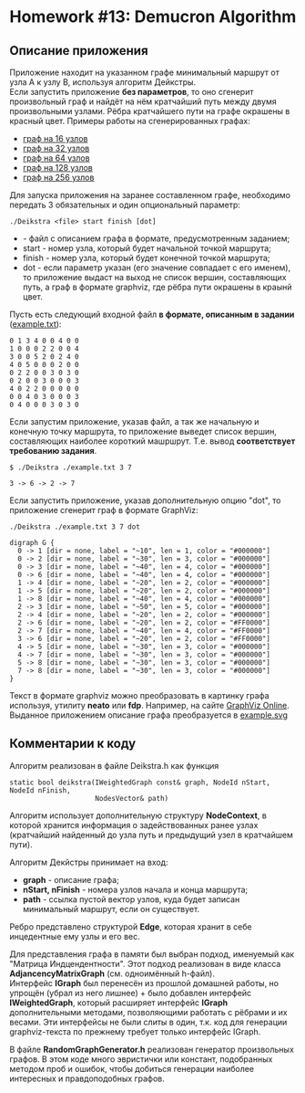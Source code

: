 # Homework #13: Demucron Algorithm
## Описание приложения
Приложение находит на указанном графе минимальный маршрут от узла A к узлу B, используя алгоритм Дейкстры.  
Если запустить приложение **без параметров**, то оно сгенерит произвольный граф и найдёт на нём кратчайший путь между двумя произвольными узлами. Рёбра кратчайшего пути на графе окрашены в красный цвет. Примеры работы на сгенерированных графах:
  - [граф на 16 узлов](https://github.com/ziminas1990/otus-algorithms/blob/hw-15-Deikstra/example_16.svg)
  - [граф на 32 узлов](https://github.com/ziminas1990/otus-algorithms/blob/hw-15-Deikstra/example_32.svg)
  - [граф на 64 узлов](https://github.com/ziminas1990/otus-algorithms/blob/hw-15-Deikstra/example_64.svg)
  - [граф на 128 узлов](https://github.com/ziminas1990/otus-algorithms/blob/hw-15-Deikstra/example_128.svg)
  - [граф на 256 узлов](https://github.com/ziminas1990/otus-algorithms/blob/hw-15-Deikstra/example_256.svg)

Для запуска приложения на заранее составленном графе, необходимо передать 3 обязательных и один опциональный параметр:
```
./Deikstra <file> start finish [dot]
```
  - <file> - файл с описанием графа в формате, предусмотренным заданием;
  - start - номер узла, который будет начальной точкой маршрута;
  - finish - номер узла, который будет конечной точкой маршрута;
  - dot - если параметр указан (его значение совпадает с его именем), то приложение выдаст на выход не список вершин, составляющих путь, а граф в формате graphviz, где рёбра пути окрашены в краынй цвет.
  
Пусть есть следующий входной файл **в формате, описанным в задании** ([example.txt](https://github.com/ziminas1990/otus-algorithms/blob/hw-15-Deikstra/example.svg)):
```
0 1 3 4 0 0 4 0 0
1 0 0 0 2 2 0 0 4
3 0 0 5 2 0 2 4 0
4 0 5 0 0 0 2 0 0
0 2 2 0 0 3 0 3 0
0 2 0 0 3 0 0 0 3
4 0 2 2 0 0 0 0 0
0 0 4 0 3 0 0 0 3
0 4 0 0 0 3 0 3 0
```
Если запустим приложение, указав файл, а так же начальную и конечную точку маршрута, то приложение выведет список вершин, составляющих наиболее короткий машршрут. Т.е. вывод **соответствует требованию задания**.
```
$ ./Deikstra ./example.txt 3 7
```
```
3 -> 6 -> 2 -> 7
```

Если запустить приложение, указав дополнительную опцию "dot", то приложение сгенерит граф в формате GraphViz:
```
./Deikstra ./example.txt 3 7 dot
```
```
digraph G {
  0 -> 1 [dir = none, label = "~10", len = 1, color = "#000000"]
  0 -> 2 [dir = none, label = "~30", len = 3, color = "#000000"]
  0 -> 3 [dir = none, label = "~40", len = 4, color = "#000000"]
  0 -> 6 [dir = none, label = "~40", len = 4, color = "#000000"]
  1 -> 4 [dir = none, label = "~20", len = 2, color = "#000000"]
  1 -> 5 [dir = none, label = "~20", len = 2, color = "#000000"]
  1 -> 8 [dir = none, label = "~40", len = 4, color = "#000000"]
  2 -> 3 [dir = none, label = "~50", len = 5, color = "#000000"]
  2 -> 4 [dir = none, label = "~20", len = 2, color = "#000000"]
  2 -> 6 [dir = none, label = "~20", len = 2, color = "#FF0000"]
  2 -> 7 [dir = none, label = "~40", len = 4, color = "#FF0000"]
  3 -> 6 [dir = none, label = "~20", len = 2, color = "#FF0000"]
  4 -> 5 [dir = none, label = "~30", len = 3, color = "#000000"]
  4 -> 7 [dir = none, label = "~30", len = 3, color = "#000000"]
  5 -> 8 [dir = none, label = "~30", len = 3, color = "#000000"]
  7 -> 8 [dir = none, label = "~30", len = 3, color = "#000000"]
}
```

Текст в формате graphviz можно преобразовать в картинку графа используя, утилиту **neato** или **fdp**. Например, на сайте [GraphViz Online](https://dreampuf.github.io/GraphvizOnline).
Выданное приложением описание графа преобразуется в [example.svg](https://github.com/ziminas1990/otus-algorithms/blob/hw-15-Deikstra/example.svg)

## Комментарии к коду
Алгоритм реализован в файле Deikstra.h как функция
```
static bool deikstra(IWeightedGraph const& graph, NodeId nStart, NodeId nFinish,
                     NodesVector& path)
```
Алгоритм использует дополнительную структуру **NodeContext**, в которой хранится информация о задействованных ранее узлах (кратчайший найденный до узла путь и предыдущий узел в кратчайшем пути).

Алгоритм Декйстры принимает на вход:
  - **graph** - описание графа;
  - **nStart, nFinish** - номера узлов начала и конца маршрута;
  - **path** - ссылка пустой вектор узлов, куда будет записан минимальный маршрут, если он существует.

Ребро представлено структурой **Edge**, которая хранит в себе инцедентные ему узлы и его вес.

Для представления графа в памяти был выбран подход, именуемый как "Матрица Индцендентности". Этот подход реализован в виде класса **AdjancencyMatrixGraph** (см. одноимённый h-файл).  
Интерфейс **IGraph** был перенесён из прошлой домашней работы, но упрощён (убрал из него лишнее) + было добавлен интерфейс **IWeightedGraph**, который расширяет интерфейс **IGraph** дополнительными методами, позволяющими работать с рёбрами и их весами. Эти интерфейсы не были слиты в один, т.к. код для генерации graphviz-текста по прежнему требует только интерфейс IGraph.

В файле **RandomGraphGenerator.h** реализован генератор произвольных графов. В этом коде много эвристички или констант, подобранных методом проб и ошибок, чтобы добиться генерации наиболее интересных и правдоподобных графов.
